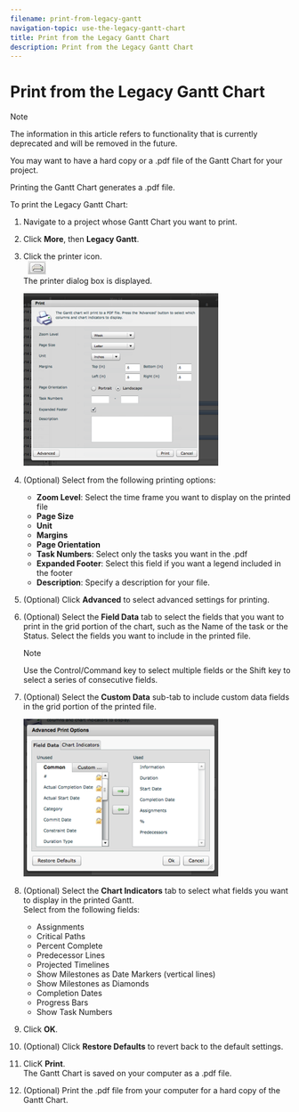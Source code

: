 ```yaml
---
filename: print-from-legacy-gantt
navigation-topic: use-the-legacy-gantt-chart
title: Print from the Legacy Gantt Chart
description: Print from the Legacy Gantt Chart
---
```


# Print from the Legacy Gantt Chart

<!--
<p data-mc-conditions="QuicksilverOrClassic.Draft mode">(NOTE:&nbsp;classic only, drafted)</p>
-->

>[!NOTE]
>
>The information in this article refers to functionality that is currently deprecated and will be removed in the future.

You may want to have a hard copy or a .pdf file of the Gantt Chart for your project.&nbsp;

Printing the Gantt Chart generates a .pdf file.&nbsp;

To print the Legacy Gantt Chart:

1. Navigate to a project whose Gantt Chart you want to print.
1. Click **More**, then **Legacy Gantt**.

1. Click the printer icon.  
   &nbsp; ![](assets/3.png)  
   The printer dialog box is displayed.

   ![](assets/print-dlg-350x310.png)

1. (Optional) Select from the following printing options:

   * **Zoom Level**: Select the time frame you want to display on the printed file
   * **Page Size**
   * **Unit**
   * **Margins**
   * **Page Orientation**
   * **Task Numbers**: Select only the tasks you want in the .pdf
   * **Expanded Footer**: Select this field if you want a legend included in the footer&nbsp;
   * **Description**: Specify a description for your file.&nbsp;

1. (Optional) Click **Advanced** to select advanced settings for printing.
1. (Optional) Select the **Field Data** tab to select the fields that you want to print in the grid portion of the chart, such as the Name of the task or the Status. Select the fields you want to include in the printed file.

   >[!NOTE]
   >
   >Use the Control/Command key to select multiple fields or the Shift key to select a series of consecutive fields.

1. (Optional) Select the **Custom Data** sub-tab to include custom data fields in the grid portion of the printed file.&nbsp;

   ![](assets/advance-print-dlg-350x283.png)

1. (Optional) Select the **Chart Indicators** tab to select what fields you want to display in the printed Gantt.  
   Select from the following fields:

   * Assignments
   * Critical Paths
   * Percent Complete
   * Predecessor Lines
   * Projected Timelines
   * Show Milestones as Date Markers (vertical lines)
   * Show Milestones as Diamonds
   * Completion Dates
   * Progress Bars
   * Show Task Numbers

1. Click **OK**.
1. (Optional) Click **Restore Defaults** to revert back to the default settings.
1. ClicK **Print**.  
   The Gantt Chart is saved on your computer as a .pdf file.

1. (Optional) Print the .pdf file from your computer for a hard copy of the Gantt Chart.&nbsp;


